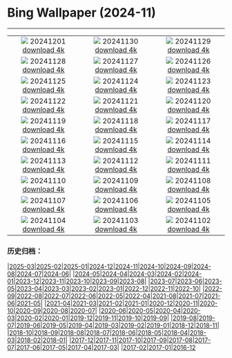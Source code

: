 # Bing Wallpaper (2024-11)
**************
| | | |
| :----: | :----: | :----: |
| ![](https://www.bing.com/th?id=OHR.IcebergsAntarctica_EN-IN1897026898_1920x1080.jpg) 20241201 [download 4k](https://www.bing.com/th?id=OHR.IcebergsAntarctica_EN-IN1897026898_UHD.jpg) | ![](https://www.bing.com/th?id=OHR.RhinosKenya_EN-IN6639992420_1920x1080.jpg) 20241130 [download 4k](https://www.bing.com/th?id=OHR.RhinosKenya_EN-IN6639992420_UHD.jpg) | ![](https://www.bing.com/th?id=OHR.MtStMichel_EN-IN3221435828_1920x1080.jpg) 20241129 [download 4k](https://www.bing.com/th?id=OHR.MtStMichel_EN-IN3221435828_UHD.jpg) |
| ![](https://www.bing.com/th?id=OHR.MurdeshwarTemple_EN-IN3830652229_1920x1080.jpg) 20241128 [download 4k](https://www.bing.com/th?id=OHR.MurdeshwarTemple_EN-IN3830652229_UHD.jpg) | ![](https://www.bing.com/th?id=OHR.SemoisRiver_EN-IN2471885756_1920x1080.jpg) 20241127 [download 4k](https://www.bing.com/th?id=OHR.SemoisRiver_EN-IN2471885756_UHD.jpg) | ![](https://www.bing.com/th?id=OHR.ConstitutionDay_EN-IN3100148262_1920x1080.jpg) 20241126 [download 4k](https://www.bing.com/th?id=OHR.ConstitutionDay_EN-IN3100148262_UHD.jpg) |
| ![](https://www.bing.com/th?id=OHR.AmboseliGiraffes_EN-IN2702242576_1920x1080.jpg) 20241125 [download 4k](https://www.bing.com/th?id=OHR.AmboseliGiraffes_EN-IN2702242576_UHD.jpg) | ![](https://www.bing.com/th?id=OHR.SonomaCoast_EN-IN1867491074_1920x1080.jpg) 20241124 [download 4k](https://www.bing.com/th?id=OHR.SonomaCoast_EN-IN1867491074_UHD.jpg) | ![](https://www.bing.com/th?id=OHR.FibonacciAloe_EN-IN9508407386_1920x1080.jpg) 20241123 [download 4k](https://www.bing.com/th?id=OHR.FibonacciAloe_EN-IN9508407386_UHD.jpg) |
| ![](https://www.bing.com/th?id=OHR.ZafraCastle_EN-IN7242103758_1920x1080.jpg) 20241122 [download 4k](https://www.bing.com/th?id=OHR.ZafraCastle_EN-IN7242103758_UHD.jpg) | ![](https://www.bing.com/th?id=OHR.LionCubs_EN-IN6903529152_1920x1080.jpg) 20241121 [download 4k](https://www.bing.com/th?id=OHR.LionCubs_EN-IN6903529152_UHD.jpg) | ![](https://www.bing.com/th?id=OHR.TrulliGrove_EN-IN6379040036_1920x1080.jpg) 20241120 [download 4k](https://www.bing.com/th?id=OHR.TrulliGrove_EN-IN6379040036_UHD.jpg) |
| ![](https://www.bing.com/th?id=OHR.TasmansArch_EN-IN6029485722_1920x1080.jpg) 20241119 [download 4k](https://www.bing.com/th?id=OHR.TasmansArch_EN-IN6029485722_UHD.jpg) | ![](https://www.bing.com/th?id=OHR.PorthcawlLighthouse_EN-IN5797196395_1920x1080.jpg) 20241118 [download 4k](https://www.bing.com/th?id=OHR.PorthcawlLighthouse_EN-IN5797196395_UHD.jpg) | ![](https://www.bing.com/th?id=OHR.RedStag_EN-IN5545228267_1920x1080.jpg) 20241117 [download 4k](https://www.bing.com/th?id=OHR.RedStag_EN-IN5545228267_UHD.jpg) |
| ![](https://www.bing.com/th?id=OHR.FrieslandNetherlands_EN-IN5299828357_1920x1080.jpg) 20241116 [download 4k](https://www.bing.com/th?id=OHR.FrieslandNetherlands_EN-IN5299828357_UHD.jpg) | ![](https://www.bing.com/th?id=OHR.YiPengLanterns_EN-IN5031761378_1920x1080.jpg) 20241115 [download 4k](https://www.bing.com/th?id=OHR.YiPengLanterns_EN-IN5031761378_UHD.jpg) | ![](https://www.bing.com/th?id=OHR.ManarolaItaly_EN-IN1899501021_1920x1080.jpg) 20241114 [download 4k](https://www.bing.com/th?id=OHR.ManarolaItaly_EN-IN1899501021_UHD.jpg) |
| ![](https://www.bing.com/th?id=OHR.KelpForest_EN-IN9809129785_1920x1080.jpg) 20241113 [download 4k](https://www.bing.com/th?id=OHR.KelpForest_EN-IN9809129785_UHD.jpg) | ![](https://www.bing.com/th?id=OHR.VineyardsBlackForestFall_EN-IN7604889650_1920x1080.jpg) 20241112 [download 4k](https://www.bing.com/th?id=OHR.VineyardsBlackForestFall_EN-IN7604889650_UHD.jpg) | ![](https://www.bing.com/th?id=OHR.Banff24_EN-IN9205670476_1920x1080.jpg) 20241111 [download 4k](https://www.bing.com/th?id=OHR.Banff24_EN-IN9205670476_UHD.jpg) |
| ![](https://www.bing.com/th?id=OHR.YucatanFlamingos_EN-IN8899301061_1920x1080.jpg) 20241110 [download 4k](https://www.bing.com/th?id=OHR.YucatanFlamingos_EN-IN8899301061_UHD.jpg) | ![](https://www.bing.com/th?id=OHR.MoroccoMilkyWay_EN-IN8452456680_1920x1080.jpg) 20241109 [download 4k](https://www.bing.com/th?id=OHR.MoroccoMilkyWay_EN-IN8452456680_UHD.jpg) | ![](https://www.bing.com/th?id=OHR.GlacialRivers_EN-IN8184240040_1920x1080.jpg) 20241108 [download 4k](https://www.bing.com/th?id=OHR.GlacialRivers_EN-IN8184240040_UHD.jpg) |
| ![](https://www.bing.com/th?id=OHR.CanadaWolves_EN-IN6734242410_1920x1080.jpg) 20241107 [download 4k](https://www.bing.com/th?id=OHR.CanadaWolves_EN-IN6734242410_UHD.jpg) | ![](https://www.bing.com/th?id=OHR.ShiShiBeach_EN-IN6380183906_1920x1080.jpg) 20241106 [download 4k](https://www.bing.com/th?id=OHR.ShiShiBeach_EN-IN6380183906_UHD.jpg) | ![](https://www.bing.com/th?id=OHR.AdinathTemple_EN-IN6085140917_1920x1080.jpg) 20241105 [download 4k](https://www.bing.com/th?id=OHR.AdinathTemple_EN-IN6085140917_UHD.jpg) |
| ![](https://www.bing.com/th?id=OHR.CumbriaAutumn_EN-IN5406739257_1920x1080.jpg) 20241104 [download 4k](https://www.bing.com/th?id=OHR.CumbriaAutumn_EN-IN5406739257_UHD.jpg) | ![](https://www.bing.com/th?id=OHR.YucatanBiosphere_EN-IN2120875248_1920x1080.jpg) 20241103 [download 4k](https://www.bing.com/th?id=OHR.YucatanBiosphere_EN-IN2120875248_UHD.jpg) | ![](https://www.bing.com/th?id=OHR.BisonYellowstone_EN-IN4855239793_1920x1080.jpg) 20241102 [download 4k](https://www.bing.com/th?id=OHR.BisonYellowstone_EN-IN4855239793_UHD.jpg) |

### 历史归档：

|[2025-03](bing/2025-03/2025-03.md)|[2025-02](bing/2025-02/2025-02.md)|[2025-01](bing/2025-01/2025-01.md)|[2024-12](bing/2024-12/2024-12.md)|[2024-11](bing/2024-11/2024-11.md)|[2024-10](bing/2024-10/2024-10.md)|[2024-09](bing/2024-09/2024-09.md)|[2024-08](bing/2024-08/2024-08.md)|[2024-07](bing/2024-07/2024-07.md)|[2024-06](bing/2024-06/2024-06.md)|
|[2024-05](bing/2024-05/2024-05.md)|[2024-04](bing/2024-04/2024-04.md)|[2024-03](bing/2024-03/2024-03.md)|[2024-02](bing/2024-02/2024-02.md)|[2024-01](bing/2024-01/2024-01.md)|[2023-12](bing/2023-12/2023-12.md)|[2023-11](bing/2023-11/2023-11.md)|[2023-10](bing/2023-10/2023-10.md)|[2023-09](bing/2023-09/2023-09.md)|[2023-08](bing/2023-08/2023-08.md)|
|[2023-07](bing/2023-07/2023-07.md)|[2023-06](bing/2023-06/2023-06.md)|[2023-05](bing/2023-05/2023-05.md)|[2023-04](bing/2023-04/2023-04.md)|[2023-03](bing/2023-03/2023-03.md)|[2023-02](bing/2023-02/2023-02.md)|[2023-01](bing/2023-01/2023-01.md)|[2022-12](bing/2022-12/2022-12.md)|[2022-11](bing/2022-11/2022-11.md)|[2022-10](bing/2022-10/2022-10.md)|
|[2022-09](bing/2022-09/2022-09.md)|[2022-08](bing/2022-08/2022-08.md)|[2022-07](bing/2022-07/2022-07.md)|[2022-06](bing/2022-06/2022-06.md)|[2022-05](bing/2022-05/2022-05.md)|[2022-04](bing/2022-04/2022-04.md)|[2021-08](bing/2021-08/2021-08.md)|[2021-07](bing/2021-07/2021-07.md)|[2021-06](bing/2021-06/2021-06.md)|[2021-05](bing/2021-05/2021-05.md)|
|[2021-04](bing/2021-04/2021-04.md)|[2021-03](bing/2021-03/2021-03.md)|[2021-02](bing/2021-02/2021-02.md)|[2021-01](bing/2021-01/2021-01.md)|[2020-12](bing/2020-12/2020-12.md)|[2020-11](bing/2020-11/2020-11.md)|[2020-10](bing/2020-10/2020-10.md)|[2020-09](bing/2020-09/2020-09.md)|[2020-08](bing/2020-08/2020-08.md)|[2020-07](bing/2020-07/2020-07.md)|
|[2020-06](bing/2020-06/2020-06.md)|[2020-05](bing/2020-05/2020-05.md)|[2020-04](bing/2020-04/2020-04.md)|[2020-03](bing/2020-03/2020-03.md)|[2020-02](bing/2020-02/2020-02.md)|[2020-01](bing/2020-01/2020-01.md)|[2019-12](bing/2019-12/2019-12.md)|[2019-11](bing/2019-11/2019-11.md)|[2019-10](bing/2019-10/2019-10.md)|[2019-09](bing/2019-09/2019-09.md)|
|[2019-08](bing/2019-08/2019-08.md)|[2019-07](bing/2019-07/2019-07.md)|[2019-06](bing/2019-06/2019-06.md)|[2019-05](bing/2019-05/2019-05.md)|[2019-04](bing/2019-04/2019-04.md)|[2019-03](bing/2019-03/2019-03.md)|[2019-02](bing/2019-02/2019-02.md)|[2019-01](bing/2019-01/2019-01.md)|[2018-12](bing/2018-12/2018-12.md)|[2018-11](bing/2018-11/2018-11.md)|
|[2018-10](bing/2018-10/2018-10.md)|[2018-09](bing/2018-09/2018-09.md)|[2018-08](bing/2018-08/2018-08.md)|[2018-07](bing/2018-07/2018-07.md)|[2018-06](bing/2018-06/2018-06.md)|[2018-05](bing/2018-05/2018-05.md)|[2018-04](bing/2018-04/2018-04.md)|[2018-03](bing/2018-03/2018-03.md)|[2018-02](bing/2018-02/2018-02.md)|[2018-01](bing/2018-01/2018-01.md)|
|[2017-12](bing/2017-12/2017-12.md)|[2017-11](bing/2017-11/2017-11.md)|[2017-10](bing/2017-10/2017-10.md)|[2017-09](bing/2017-09/2017-09.md)|[2017-08](bing/2017-08/2017-08.md)|[2017-07](bing/2017-07/2017-07.md)|[2017-06](bing/2017-06/2017-06.md)|[2017-05](bing/2017-05/2017-05.md)|[2017-04](bing/2017-04/2017-04.md)|[2017-03](bing/2017-03/2017-03.md)|
|[2017-02](bing/2017-02/2017-02.md)|[2017-01](bing/2017-01/2017-01.md)|[2016-12](bing/2016-12/2016-12.md)